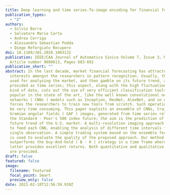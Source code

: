 ```yaml
---
title: Deep learning and time series-To-image encoding for financial forecasting
publication_types:
  - "2"
authors:
  - Silvio Barra
  - Salvatore Mario Carta
  - Andrea Corriga
  - Alessandro Sebastian Podda
  - Diego Reforgiato Recupero
doi: 10.1109/JAS.2020.1003132
publication: IEEE/CAA Journal of Automatica Sinica Volume 7, Issue 3, May 2020,
  Article number 9080613, Pages 683-692
publication_short: ""
abstract: In the last decade, market financial forecasting has attracted high
  interests amongst the researchers in pattern recognition. Usually, the data
  used for analysing the market, and then gamble on its future trend, are
  provided as time series; this aspect, along with the high fluctuation of this
  kind of data, cuts out the use of very efficient classification tools, very
  popular in the state of the art, like the well known convolutional neural
  networks ( CNNs ) models such as Inception, ResNet, AlexNet, and so on. This
  forces the researchers to train new tools from scratch. Such operations could
  be very time consuming. This paper exploits an ensemble of CNNs, trained over
  Gramian angular fields ( GAF ) images, generated from time series related to
  the Standard - Poor's 500 index future; the aim is the prediction of the
  future trend of the U.S. market. A multi-resolution imaging approach is used
  to feed each CNN, enabling the analysis of different time intervals for a
  single observation. A simple trading system based on the ensemble forecaster
  is used to evaluate the quality of the proposed approach. Our method
  outperforms the buy-And-hold ( B - H ) strategy in a time frame where the
  latter provides excellent returns. Both quantitative and qualitative results
  are provided.
draft: false
featured: false
image:
  filename: featured
  focal_point: Smart
  preview_only: false
date: 2021-02-10T12:56:59.930Z
---
```

